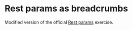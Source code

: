 # Rest params as breadcrumbs

Modified version of the official [Rest params](https://learn.svelte.dev/tutorial/rest-params) exercise.
